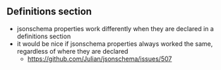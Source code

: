 <!---
### <beg-file_info>
### document_metadata:
###   - caption: "jsonschema-uu029swost"
###     dmid: "uu029swost"
###     date: created="2019-01-10T20:43:18"
###     last: lastmod="2019-01-10T20:43:18"
###     tags: jsonschema
###     author: created="__author__"
###     lastupdate: "__lastupdate__"
###     desc: |
###         * jsonschema trybits and notes
###     seealso: |
###         * https://github.com/Julian/jsonschema/issues/507
###     seeinstead: |
###         * __seeinstead__
### <end-file_info>
--->

## Definitions section

* jsonschema properties work differently when they are declared in a definitions section
* it would be nice if jsonschema properties always worked the same, regardless of where they are declared
    * https://github.com/Julian/jsonschema/issues/507


